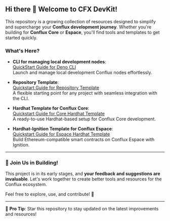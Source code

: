 ## Hi there 👋 Welcome to **CFX DevKit**!

This repository is a growing collection of resources designed to simplify and supercharge your **Conflux development journey**. Whether you're building for **Conflux Core** or **Espace**, you'll find tools and templates to get started quickly.  

### What's Here?  

- **CLI for managing local development nodes**:  
  [QuickStart Guide for Deno CLI](https://github.com/cfxdevkit/deno-cli/wiki/QuickStart)  
  Launch and manage local development Conflux nodes effortlessly.  

- **Repository Template**:  
  [Quickstart Guide for Repository Template](https://github.com/cfxdevkit/repository-template/wiki/Quickstart-Guide)  
  A flexible starting point for any project with seamless integration with the CLI.  

- **Hardhat Template for Conflux Core**:  
  [Quickstart Guide for Core Hardhat Template](https://github.com/cfxdevkit/core-hardhat-template/wiki/Quickstart-Guide)  
  A ready-to-use Hardhat-based setup for Conflux Core development.  

- **Hardhat-Ignition Template for Conflux Espace**:  
  [Quickstart Guide for Espace Hardhat Template](https://github.com/cfxdevkit/espace-hardhat-template/wiki/Quickstart-Guide)  
  Build Ethereum-compatible smart contracts on Conflux Espace with Ignition.

---

### 🌟 Join Us in Building!  

This project is in its early stages, and **your feedback and suggestions are invaluable**. Let's work together to create better tools and resources for the Conflux ecosystem.  

Feel free to explore, use, and contribute! 🚀  

--- 

🎯 **Pro Tip**: Star this repository to stay updated on the latest improvements and resources!
